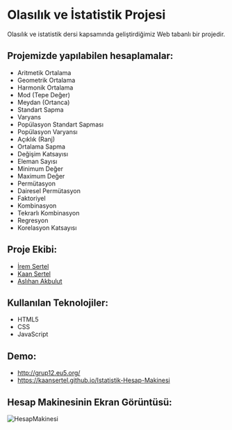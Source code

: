 # Olasılık ve İstatistik Projesi
Olasılık ve istatistik dersi kapsamında geliştirdiğimiz Web tabanlı bir projedir.

## Projemizde yapılabilen hesaplamalar:
- Aritmetik Ortalama
- Geometrik Ortalama
- Harmonik Ortalama
- Mod (Tepe Değer)
- Meydan (Ortanca)
- Standart Sapma
- Varyans
- Popülasyon Standart Sapması
- Popülasyon Varyansı
- Açıklık (Ranj)
- Ortalama Sapma
- Değişim Katsayısı
- Eleman Sayısı 
- Minimum Değer
- Maximum Değer
- Permütasyon
- Dairesel Permütasyon
- Faktoriyel
- Kombinasyon
- Tekrarlı Kombinasyon
- Regresyon
- Korelasyon Katsayısı

## Proje Ekibi:
- [İrem Sertel](https://github.com/iremsertel)
- [Kaan Sertel](https://github.com/kaansertel)
- [Aslıhan Akbulut](https://github.com/aslihanakbulut)



## Kullanılan Teknolojiler:
- HTML5
- CSS
- JavaScript

## Demo:
- <http://grup12.eu5.org/>
- <https://kaansertel.github.io/Istatistik-Hesap-Makinesi>

## Hesap Makinesinin Ekran Görüntüsü:
![HesapMakinesi](https://github.com/kaansertel/Istatistik-Hesap-Makinesi/blob/main/IstatistikHesapMakinesi.png)
